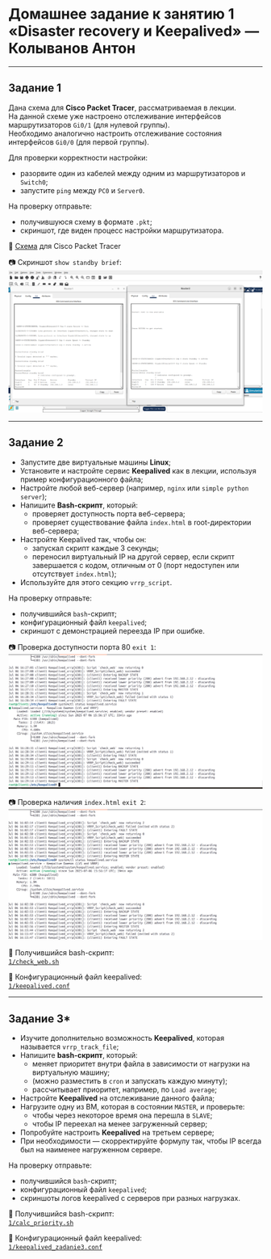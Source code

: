# Домашнее задание к занятию 1 «Disaster recovery и Keepalived» — Колыванов Антон

---

## Задание 1

Дана схема для **Cisco Packet Tracer**, рассматриваемая в лекции.  
На данной схеме уже настроено отслеживание интерфейсов маршрутизаторов `Gi0/1` (для нулевой группы).  
Необходимо аналогично настроить отслеживание состояния интерфейсов `Gi0/0` (для первой группы).  

Для проверки корректности настройки:
- разорвите один из кабелей между одним из маршрутизаторов и `Switch0`;
- запустите `ping` между `PC0` и `Server0`.

На проверку отправьте:
- получившуюся схему в формате `.pkt`;
- скриншот, где виден процесс настройки маршрутизатора.

📁 [Схема](1/zadanie1.pkt) для Cisco Packet Tracer

📷 Скриншот `show standby brief`:  
![скриншот show standby brief](img/1.png)

---

## Задание 2

- Запустите две виртуальные машины **Linux**;
- Установите и настройте сервис **Keepalived** как в лекции, используя пример конфигурационного файла;
- Настройте любой веб-сервер (например, `nginx` или `simple python server`);
- Напишите **Bash-скрипт**, который:
  - проверяет доступность порта веб-сервера;
  - проверяет существование файла `index.html` в root-директории веб-сервера;
- Настройте Keepalived так, чтобы он:
  - запускал скрипт каждые 3 секунды;
  - переносил виртуальный IP на другой сервер, если скрипт завершается с кодом, отличным от 0 (порт недоступен или отсутствует `index.html`);
- Используйте для этого секцию `vrrp_script`.

На проверку отправьте:
- получившийся `bash`-скрипт;
- конфигурационный файл `keepalived`;
- скриншот с демонстрацией переезда IP при ошибке.

📷 Проверка доступности порта 80 `exit 1`:  
![Проверка доступности порта 80](img/2.png)

📷 Проверка наличия `index.html` `exit 2`:  
![Проверка наличия index.html](img/3.png)

📄 Получившийся bash-скрипт:  
[`1/check_web.sh`](1/check_web.sh)

📄 Конфигурационный файл keepalived:  
[`1/keepalived.conf`](1/keepalived.conf)

---

## Задание 3*

- Изучите дополнительно возможность **Keepalived**, которая называется `vrrp_track_file`;
- Напишите **bash-скрипт**, который:
  - меняет приоритет внутри файла в зависимости от нагрузки на виртуальную машину;
  - (можно разместить в `cron` и запускать каждую минуту);
  - рассчитывает приоритет, например, по `Load average`;
- Настройте **Keepalived** на отслеживание данного файла;
- Нагрузите одну из ВМ, которая в состоянии `MASTER`, и проверьте:
  - чтобы через некоторое время она перешла в `SLAVE`;
  - чтобы IP переехал на менее загруженный сервер;
- Попробуйте настроить **Keepalived** на третьем сервере;
- При необходимости — скорректируйте формулу так, чтобы IP всегда был на наименее нагруженном сервере.

На проверку отправьте:
- получившийся `bash`-скрипт;
- конфигурационный файл `keepalived`;
- скриншоты логов keepalived с серверов при разных нагрузках.

📄 Получившийся bash-скрипт:  
[`1/calc_priority.sh`](1/calc_priority.sh)

📄 Конфигурационный файл keepalived:  
[`1/keepalived_zadanie3.conf`](1/keepalived_zadanie3.conf)
